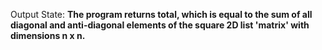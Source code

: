Output State: **The program returns total, which is equal to the sum of all diagonal and anti-diagonal elements of the square 2D list 'matrix' with dimensions n x n.**